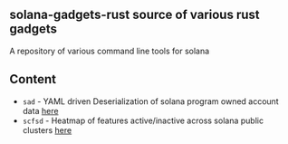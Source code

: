 ## solana-gadgets-rust source of various rust gadgets

A repository of various command line tools for solana

## Content
* `sad` - YAML driven Deserialization of solana program owned account data [here](sad/README.md)
* `scfsd` - Heatmap of features active/inactive across solana public clusters [here](scfsd/README.md)